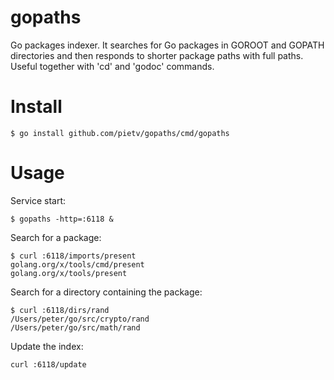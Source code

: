gopaths
=======
Go packages indexer. It searches for Go packages in GOROOT and GOPATH 
directories and then responds to shorter package paths with full paths.
Useful together with 'cd' and 'godoc' commands.

Install
=======
```shell
$ go install github.com/pietv/gopaths/cmd/gopaths
```

Usage
=====
Service start:
```shell
$ gopaths -http=:6118 &
```

Search for a package:
```shell
$ curl :6118/imports/present
golang.org/x/tools/cmd/present
golang.org/x/tools/present
```

Search for a directory containing the package:
```shell
$ curl :6118/dirs/rand
/Users/peter/go/src/crypto/rand
/Users/peter/go/src/math/rand
```

Update the index:
```shell
curl :6118/update
```
